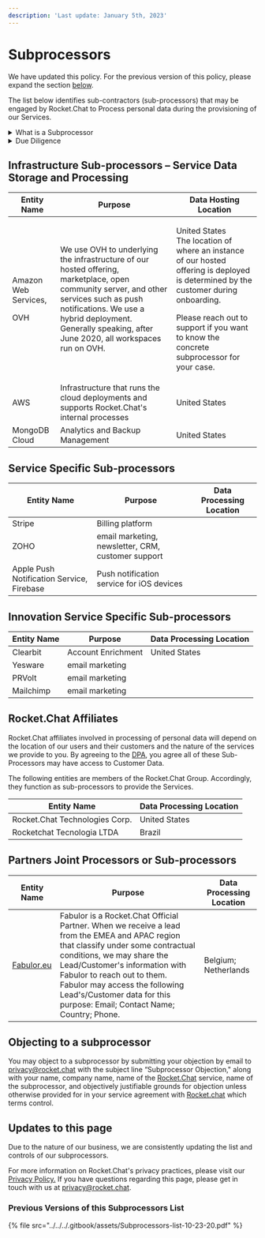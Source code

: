 ```yaml
---
description: 'Last update: January 5th, 2023'
---
```


# Subprocessors

We have updated this policy. For the previous version of this policy, please expand the section [below](subprocessors.md#previous-versions-of-this-subprocessors-list).

The list below identifies sub-contractors (sub-processors) that may be engaged by Rocket.Chat to Process personal data during the provisioning of our Services.

<details>

<summary>What is a Subprocessor</summary>

A sub-processor is a third-party data processor engaged by Rocket.Chat, including entities from within the Rocket.Chat Group, who has or potentially will have access to or process Service Data (which may contain Personal Data). Rocket.Chat engages different types of sub-processors to perform various functions as explained in the tables below.

</details>

<details>

<summary>Due Diligence</summary>

Rocket.Chat undertakes to use a commercially reasonable selection process by which it evaluates the security, privacy, and confidentiality practices of proposed sub-processors that will or may have access to or otherwise process Service Data.

</details>

## Infrastructure Sub-processors – Service Data Storage and Processing

| Entity Name                           | Purpose                                                                                                                                                                                                                                            | Data Hosting Location                                                                                                                                                                                                                        |
| ------------------------------------- | -------------------------------------------------------------------------------------------------------------------------------------------------------------------------------------------------------------------------------------------------- | -------------------------------------------------------------------------------------------------------------------------------------------------------------------------------------------------------------------------------------------- |
| <p>Amazon Web Services,</p><p>OVH</p> | We use OVH to underlying the infrastructure of our hosted offering, marketplace, open community server, and other services such as push notifications. We use a hybrid deployment. Generally speaking, after June 2020, all workspaces run on OVH. | <p>United States<br>The location of where an instance of our hosted offering is deployed is determined by the customer during onboarding.</p><p>Please reach out to support if you want to know the concrete subprocessor for your case.</p> |
| AWS                                   | Infrastructure that runs the cloud deployments and supports Rocket.Chat's internal processes                                                                                                                                                       | United States                                                                                                                                                                                                                                |
| MongoDB Cloud                         | Analytics and Backup Management                                                                                                                                                                                                                    | United States                                                                                                                                                                                                                                |

## Service Specific Sub-processors

| Entity Name                               | Purpose                                            | Data Processing Location |
| ----------------------------------------- | -------------------------------------------------- | ------------------------ |
| Stripe                                    | Billing platform                                   |                          |
| ZOHO                                      | email marketing, newsletter, CRM, customer support |                          |
| Apple Push Notification Service, Firebase | Push notification service for iOS devices          |                          |

## Innovation Service Specific Sub-processors

| Entity Name | Purpose            | Data Processing Location |
| ----------- | ------------------ | ------------------------ |
| Clearbit    | Account Enrichment | United States            |
| Yesware     | email marketing    |                          |
| PRVolt      | email marketing    |                          |
| Mailchimp   | email marketing    |                          |

## Rocket.Chat Affiliates

Rocket.Chat affiliates involved in processing of personal data will depend on the location of our users and their customers and the nature of the services we provide to you. By agreeing to the [DPA](https://docs.rocket.chat/privacy-and-security/data-processing-agreement), you agree all of these Sub-Processors may have access to Customer Data.&#x20;

The following entities are members of the Rocket.Chat Group. Accordingly, they function as sub-processors to provide the Services.

| Entity Name                    | Data Processing Location |
| ------------------------------ | ------------------------ |
| Rocket.Chat Technologies Corp. | United States            |
| Rocketchat Tecnologia LTDA     | Brazil                   |

## Partners Joint Processors or Sub-processors&#x20;

| Entity Name                                          | Purpose                                                                                                                                                                                                                                                                                                                                       | Data Processing Location |
| ---------------------------------------------------- | --------------------------------------------------------------------------------------------------------------------------------------------------------------------------------------------------------------------------------------------------------------------------------------------------------------------------------------------- | ------------------------ |
| [Fabulor.eu](https://fabulor.eu/en/support/contact/) | Fabulor is a Rocket.Chat Official Partner. When we receive a lead from the EMEA and APAC region that classify under some contractual conditions, we may share the Lead/Customer's information with Fabulor to reach out to them. Fabulor may access the following Lead's/Customer data for this purpose: Email; Contact Name; Country; Phone. | Belgium; Netherlands     |

## **Objecting to a subprocessor**

You may object to a subprocessor by submitting your objection by email to [privacy@rocket.chat](mailto:privacy@rocket.chat.com) with the subject line “Subprocessor Objection," along with your name, company name, name of the [Rocket.Chat](http://rocket.chat) service, name of the subprocessor, and objectively justifiable grounds for objection unless otherwise provided for in your service agreement with [Rocket.chat](http://rocket.chat) which terms control.

## Updates to this page

Due to the nature of our business, we are consistently updating the list and controls of our subprocessors.

For more information on Rocket.Chat's privacy practices, please visit our [Privacy Policy.](https://docs.rocket.chat/privacy-and-security/privacy-policies/privacy) If you have questions regarding this page, please get in touch with us at privacy@rocket.chat.&#x20;

### Previous Versions of this Subprocessors List

{% file src="../../../.gitbook/assets/Subprocessors-list-10-23-20.pdf" %}
